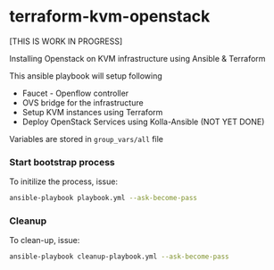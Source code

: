# terraform-kvm-openstack
[THIS IS WORK IN PROGRESS]

Installing Openstack on KVM infrastructure using Ansible & Terraform 

This ansible playbook will setup following 
  * Faucet - Openflow controller
  * OVS bridge for the infrastructure
  * Setup KVM instances using Terraform 
  * Deploy OpenStack Services using Kolla-Ansible (NOT YET DONE)

Variables are stored in `group_vars/all` file


### Start bootstrap process 
To initilize the process, issue:

```bash
ansible-playbook playbook.yml --ask-become-pass
```


### Cleanup 
To clean-up, issue:
```bash
ansible-playbook cleanup-playbook.yml --ask-become-pass
```

